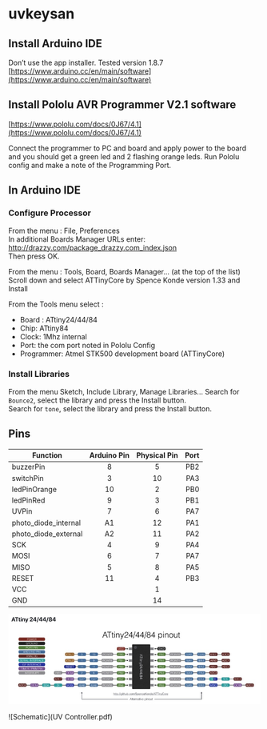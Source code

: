 # uvkeysan

## Install Arduino IDE  
Don’t use the app installer. Tested version 1.8.7
[https://www.arduino.cc/en/main/software](https://www.arduino.cc/en/main/software)

## Install Pololu AVR Programmer V2.1 software  
[https://www.pololu.com/docs/0J67/4.1](https://www.pololu.com/docs/0J67/4.1)

Connect the programmer to PC and board and apply power to the board and you should get a green led and 2 flashing orange leds.
Run Pololu config and make a note of the Programming Port.

## In Arduino IDE

### Configure Processor
From the menu : File, Preferences   
In additional Boards Manager URLs enter: http://drazzy.com/package_drazzy.com_index.json  
Then press OK.  

From the menu : Tools, Board, Boards Manager... (at the top of the list)  
Scroll down and select ATTinyCore by Spence Konde version 1.33 and Install  

From the Tools menu select :  
* Board : ATtiny24/44/84
* Chip: ATtiny84
* Clock: 1Mhz internal
* Port: the com port noted in Pololu Config
* Programmer: Atmel STK500 development board (ATTinyCore)

### Install Libraries
From the menu Sketch, Include Library, Manage Libraries...
Search for `Bounce2`, select the library and press the Install button.  
Search for `tone`, select the library and press the Install button.   

## Pins

| Function           | Arduino Pin | Physical Pin | Port  |
| ------------------ |:-----------:|:------------:|------:|
|buzzerPin           |8            |5             |PB2    |
|switchPin           |3            |10            |PA3    |
|ledPinOrange        |10           |2             |PB0    |
|ledPinRed           |9            |3             |PB1    |
|UVPin               |7            |6             |PA7    |
|photo_diode_internal|A1           |12            |PA1    |
|photo_diode_external|A2           |11            |PA2    |
|SCK                 |4            |9             |PA4    |
|MOSI                |6            |7             |PA7    |
|MISO                |5            |8             |PA5    |
|RESET               |11           |4             |PB3    |
|VCC                 |             |1             |       |
|GND                 |             |14            |       |


![ATTiny84 Pinout](attiny84-pins.jpg)

![Schematic](UV Controller.pdf)

